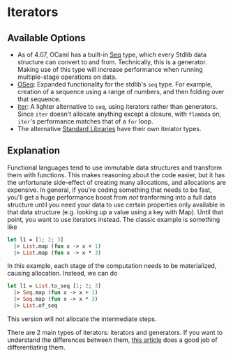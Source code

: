 # Iterators

## Available Options

* As of 4.07, OCaml has a built-in
[Seq](https://caml.inria.fr/pub/docs/manual-ocaml/libref/Seq.html)
type, which every Stdlib data structure can convert to and from.
Technically, this is a generator.
Making use of this type will increase performance when running
multiple-stage operations on data.
* [OSeq](https://github.com/c-cube/oseq/blob/master/src/OSeq.mli):
Expanded functionality for the stdlib's `seq` type.
For example, creation of a sequence using a range of numbers,
and then folding over that sequence.
* [iter](https://github.com/c-cube/iter):
A lighter alternative to `seq`, using iterators rather than generators.
Since `iter` doesn't allocate anything except a closure,
with `flambda` on, `iter`'s performance matches that of a `for` loop.
* The alternative [Standard Libraries](standard_libraries.md) have their own iterator types.

## Explanation

Functional languages tend to use immutable data structures and transform them with functions.
This makes reasoning about the code easier, but it has the unfortunate side-effect of
creating many allocations, and allocations are expensive.
In general, if you're coding something that needs to be fast, you'll get a huge performance
boost from *not* tranforming into a full data structure until you need your data to
use certain properties only available in that data structure
(e.g. looking up a value using a key with Map).
Until that point, you want to use iterators instead.
The classic example is something like

```ocaml
let l1 = [1; 2; 3]
  |> List.map (fun x -> x + 1)
  |> List.map (fun x -> x * 3)
```

In this example, each stage of the computation needs to be materialized, causing allocation.
Instead, we can do

```ocaml
let l1 = List.to_seq [1; 2; 3]
  |> Seq.map (fun x -> x + 1)
  |> Seq.map (fun x -> x * 3)
  |> List.of_seq
```

This version will not allocate the intermediate steps.

There are 2 main types of iterators: iterators and generators.
If you want to understand the differences between them,
[this article](http://gallium.inria.fr/blog/generators-iterators-control-and-continuations/)
does a good job of differentiating them.
